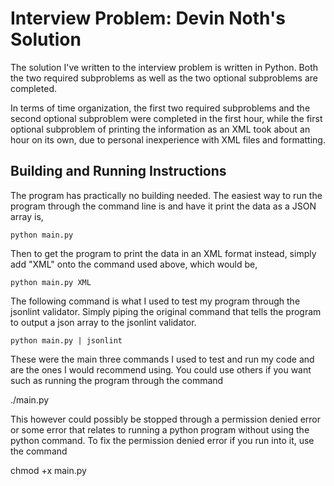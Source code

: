 # Interview Problem: Devin Noth's Solution
The solution I've written to the interview problem is written in Python. 
Both the two required subproblems as well as the two optional subproblems
are completed.

In terms of time organization, the first two required subproblems and 
the second optional subproblem were completed in the first hour, 
while the first optional subproblem of printing the information 
as an XML took about an hour on its own, due to personal inexperience 
with XML files and formatting. 

## Building and Running Instructions

The program has practically no building needed.
The easiest way to run the program through the command line is
and have it print the data as a JSON array is,

```
python main.py
```

Then to get the program to print the data in an XML format 
instead, simply add "XML" onto the command used above,
which would be,

```
python main.py XML
```

The following command is what I used to test my program through the 
jsonlint validator. Simply piping the original command that tells the
program to output a json array to the jsonlint validator.

```
python main.py | jsonlint
```

These were the main three commands I used to test and run my code 
and are the ones I would recommend using. You could use others if you
want such as running the program through the command

./main.py

This however could possibly be stopped through a permission denied error or 
some error that relates to running a python program without using the python 
command. To fix the permission denied error if you run into it, use the command

chmod +x main.py
